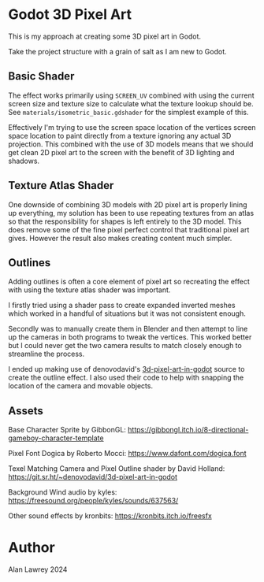 # Godot 3D Pixel Art

This is my approach at creating some 3D pixel art in Godot.

Take the project structure with a grain of salt as I am new to Godot.

## Basic Shader

The effect works primarily using `SCREEN_UV` combined with using the current screen size and texture size to calculate what the texture lookup should be. See `materials/isometric_basic.gdshader` for the simplest example of this.

Effectively I'm trying to use the screen space location of the vertices screen space location to paint
directly from a texture ignoring any actual 3D projection. This combined with the use of 3D models means that we should get clean 2D pixel art to the screen with the benefit of 3D lighting and shadows.

## Texture Atlas Shader

One downside of combining 3D models with 2D pixel art is properly lining up everything, my solution has been to use repeating textures from an atlas so that the responsibility for shapes is left entirely to the 3D model. This does remove some of the fine pixel perfect control that traditional pixel art gives. However the result also makes creating content much simpler.

## Outlines

Adding outlines is often a core element of pixel art so recreating the effect with using the texture atlas shader was important.

I firstly tried using a shader pass to create expanded inverted meshes which worked in a handful of situations but it was not consistent enough.

Secondly was to manually create them in Blender and then attempt to line up the cameras in both programs to tweak the vertices. This worked better but I could never get the two camera results to match closely enough to streamline the process.

I ended up making use of denovodavid's [3d-pixel-art-in-godot](https://git.sr.ht/~denovodavid/3d-pixel-art-in-godot) source to create the outline effect. I also used their code to help with snapping the location of the camera and movable objects.

## Assets

Base Character Sprite by GibbonGL: https://gibbongl.itch.io/8-directional-gameboy-character-template

Pixel Font Dogica by Roberto Mocci: https://www.dafont.com/dogica.font

Texel Matching Camera and Pixel Outline shader by David Holland: https://git.sr.ht/~denovodavid/3d-pixel-art-in-godot

Background Wind audio by kyles: https://freesound.org/people/kyles/sounds/637563/

Other sound effects by kronbits: https://kronbits.itch.io/freesfx

# Author

Alan Lawrey 2024